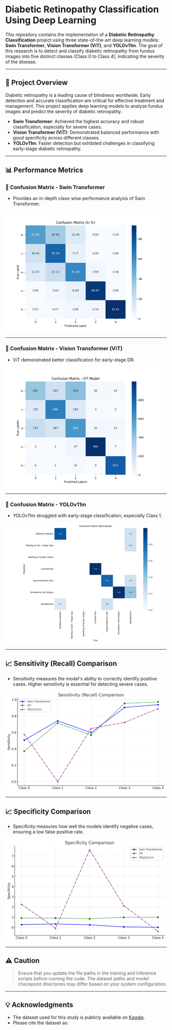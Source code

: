 # Diabetic Retinopathy Classification Using Deep Learning

This repository contains the implementation of a **Diabetic Retinopathy Classification** project using three state-of-the-art deep learning models: **Swin Transformer**, **Vision Transformer (ViT)**, and **YOLOv11m**. The goal of this research is to detect and classify diabetic retinopathy from fundus images into five distinct classes (Class 0 to Class 4), indicating the severity of the disease.

---

## 📌 **Project Overview**

Diabetic retinopathy is a leading cause of blindness worldwide. Early detection and accurate classification are critical for effective treatment and management. This project applies deep learning models to analyze fundus images and predict the severity of diabetic retinopathy.

- **Swin Transformer**: Achieved the highest accuracy and robust classification, especially for severe cases.
- **Vision Transformer (ViT)**: Demonstrated balanced performance with good specificity across different classes.
- **YOLOv11m**: Faster detection but exhibited challenges in classifying early-stage diabetic retinopathy.

---

## 📊 **Performance Metrics**

### 🔎 **Confusion Matrix - Swin Transformer**
- Provides an in-depth class-wise performance analysis of Swin Transformer.
  
![Swin Transformer Confusion Matrix](performance%20metrics/swin%20transformer%20confusion%20matrix.png)

---

### 🔎 **Confusion Matrix - Vision Transformer (ViT)**

- ViT demonstrated better classification for early-stage DR.

![ViT Confusion Matrix](performance%20metrics/vit%20confusion%20matrix.png)

---

### 🔎 **Confusion Matrix - YOLOv11m**

- YOLOv11m struggled with early-stage classification, especially Class 1.

![YOLOv11m Confusion Matrix](performance%20metrics/yolo%20confusion_matrix_normalized.png)

---

## 📈 **Sensitivity (Recall) Comparison**

- Sensitivity measures the model's ability to correctly identify positive cases. Higher sensitivity is essential for detecting severe cases.

![Sensitivity (Recall) Comparison](performance%20metrics/Sensitivity%20(Recall)%20Comparison.png)

---

## 📈 **Specificity Comparison**

- Specificity measures how well the models identify negative cases, ensuring a low false positive rate.

![Specificity Comparison](performance%20metrics/Specificity%20Comparison.png)

---

## ⚠️ **Caution**
> Ensure that you update the file paths in the training and inference scripts before running the code. The dataset paths and model checkpoint directories may differ based on your system configuration.

---

## 💡 **Acknowledgments**

- The dataset used for this study is publicly available on [Kaggle](https://www.kaggle.com/c/diabetic-retinopathy-detection/data).
- Please cite the dataset as:
  
